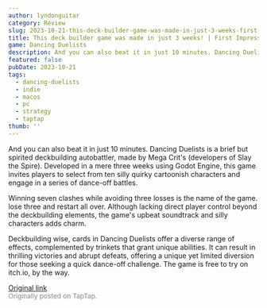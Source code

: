 ```yaml
---
author: lyndonguitar
category: Review
slug: 2023-10-21-this-deck-builder-game-was-made-in-just-3-weeks-first-impressions-dancing-duelists
title: This deck builder game was made in just 3 weeks! | First Impressions - Dancing Duelists
game: Dancing Duelists
description: And you can also beat it in just 10 minutes. Dancing Duelists is a brief but spirited deckbuilding autobattler, made by Mega Crit's (developers of Slay the Spire). Developed in a mere three weeks using Godot Engine, this game invites players to select from ten silly quirky cartoonish characters and engage in a series of dance-off battles.
featured: false
pubDate: 2023-10-21
tags:
  - dancing-duelists
  - indie
  - macos
  - pc
  - strategy
  - taptap
thumb: ''
---
```


And you can also beat it in just 10 minutes. Dancing Duelists is a brief but spirited deckbuilding autobattler, made by Mega Crit's (developers of Slay the Spire). Developed in a mere three weeks using Godot Engine, this game invites players to select from ten silly quirky cartoonish characters and engage in a series of dance-off battles.

Winning seven clashes while avoiding three losses is the name of the game. lose three and restart all over. Although lacking direct player control beyond the deckbuilding elements, the game's upbeat soundtrack and silly characters adds charm.

Deckbuilding wise, cards in Dancing Duelists offer a diverse range of effects, complemented by trinkets that grant unique abilities. It can result in thrilling victories and abrupt defeats, offering a unique yet limited diversion for those seeking a quick dance-off challenge. The game is free to try on itch.io, by the way.

[Original link](https://www.taptap.io/post/6460381)<br><span style="font-size: 0.95em; color: #888;">Originally posted on TapTap.</span>